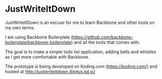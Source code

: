JustWriteItDown
===============

JustWriteItDown is an excuse for me to learn Backbone and other tools on my own terms.

I am using Backbone Boilerplate (https://github.com/backbone-boilerplate/backbone-boilerplate) and all the tools that comes with.

The goal is to make a simple todo list application, adding bells and whistles as I get more comfortable with Backbone.

The prototype is being developed on Koding.com (https://koding.com/) and hosted at http://justwriteitdown.jblotus.kd.io/
